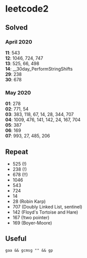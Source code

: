 # leetcode2

## Solved
### April 2020
**11**: 543  
**12**: 1046, 724, 747  
**13**: 525, 66, 498  
**14**: __30day_PerformStringShifts  
**29**: 238  
**30**: 678  

### May 2020
**01**: 278  
**02**: 771, 54  
**03**: 383, 118, 67, 14, 28, 344, 707  
**04**: 1009, 476, 141, 142, 24, 167, 704  
**05**: 387  
**06**: 169   
**07**: 993, 27, 485, 206   

## Repeat
* 525 (!)
* 238 (!)
* 678 (!!)
* 1046
* 543
* 724
* 14
* 28 (Robin Karp)
* 707 (Doubly Linked List, sentinel)
* 142 (Floyd's Tortoise and Hare)
* 167 (!two pointer)
* 169 (Boyer-Moore)

## Useful

``` gaa && gcmsg "" && gp ```